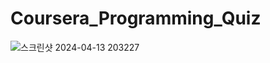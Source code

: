 # Coursera_Programming_Quiz

![스크린샷 2024-04-13 203227](https://github.com/KKH028/Coursera_Programming_Quiz/assets/166976971/2d7f5394-feba-4140-8181-482ad3f2ba47)
